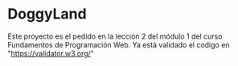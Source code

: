 # DoggyLand
Este proyecto es el pedido en la lección 2 del módulo 1 del curso Fundamentos de Programación Web.
Ya está validado el codigo en "https://validator.w3.org/"
